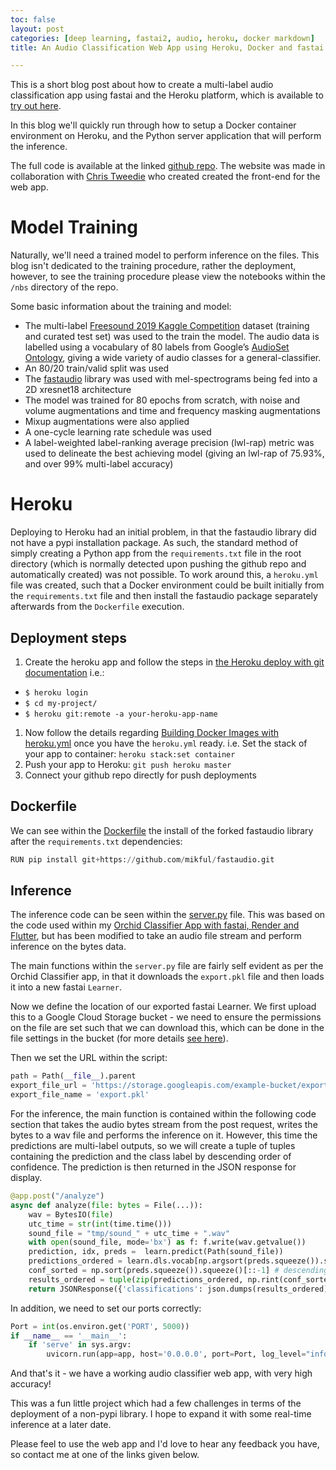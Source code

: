 ```yaml
---
toc: false
layout: post
categories: [deep learning, fastai2, audio, heroku, docker markdown]
title: An Audio Classification Web App using Heroku, Docker and fastai

---
```


This is a short blog post about how to create a multi-label audio classification app using fastai and the Heroku platform, which is available to [try out here](https://audio-recorder-ctmf.herokuapp.com/).

In this blog we'll quickly run through how to setup a Docker container environment on Heroku, and the Python server application that will perform the inference.

The full code is available at the linked [github repo](https://github.com/mikful/audio-app-mf-ct-heroku). The website was made in collaboration with [Chris Tweedie](https://github.com/cltweedie) who created created the front-end for the web app.

# Model Training

Naturally, we'll need a trained model to perform inference on the files. This blog isn't dedicated to the training procedure, rather the deployment, however, to see the training procedure please view the notebooks within the `/nbs` directory of the repo. 

Some basic information about the training and model:

* The multi-label [Freesound 2019 Kaggle Competition](https://www.kaggle.com/c/freesound-audio-tagging-2019) dataset (training and curated test set) was used to the train the model. The audio data is labelled using a vocabulary of 80 labels from Google’s [AudioSet Ontology](https://research.google.com/audioset////////ontology/index.html), giving a wide variety of audio classes for a general-classifier.
* An 80/20 train/valid split was used
* The [fastaudio](https://fastaudio.github.io/) library was used with mel-spectrograms being fed into a 2D xresnet18 architecture
* The model was trained for 80 epochs from scratch, with noise and volume augmentations and time and frequency masking augmentations
* Mixup augmentations were also applied
* A one-cycle learning rate schedule was used
* A label-weighted label-ranking average precision (lwl-rap) metric was used to delineate the best achieving model (giving an lwl-rap of 75.93%, and over 99% multi-label accuracy)

# Heroku

Deploying to Heroku had an initial problem, in that the fastaudio library did not have a pypi installation package. As such, the standard method of simply creating a Python app from the `requirements.txt` file in the root directory (which is normally detected upon pushing the github repo and automatically created) was not possible. To work around this, a `heroku.yml` file was created, such that a Docker environment could be built initially from the `requirements.txt` file and then install the fastaudio package separately afterwards from the `Dockerfile` execution.

## Deployment steps

1. Create the heroku app and follow the steps in [the Heroku deploy with git documentation](https://devcenter.heroku.com/categories/deploying-with-git) i.e.:

- `$ heroku login`
- `$ cd my-project/`
- `$ heroku git:remote -a your-heroku-app-name`

1. Now follow the details regarding [Building Docker Images with heroku.yml](https://devcenter.heroku.com/articles/build-docker-images-heroku-yml#getting-started) once you have the `heroku.yml` ready. i.e. Set the stack of your app to container: `heroku stack:set container`
2. Push your app to Heroku: `git push heroku master`
3. Connect your github repo directly for push deployments

## Dockerfile

We can see within the [Dockerfile](https://github.com/mikful/audio-app-mf-ct-heroku/blob/master/Dockerfile) the install of the forked fastaudio library after the `requirements.txt` dependencies:

```python
RUN pip install git+https://github.com/mikful/fastaudio.git
```

## Inference

The inference code can be seen within the [server.py](https://github.com/mikful/audio-app-mf-ct-heroku/blob/master/app/server.py) file. This was based on the code used within my [Orchid Classifier App with fastai, Render and Flutter](https://mikful.github.io/blog/fastai/jupyter/render/flutter/2020/09/16/orchid-classifier-fastai-render-flutter-2.html), but has been modified to take an audio file stream and perform inference on the bytes data.

The main functions within the `server.py` file are fairly self evident as per the Orchid Classifier app, in that it downloads the `export.pkl` file and then loads it into a new fastai `Learner`.

Now we define the location of our exported fastai Learner. We first upload this to a Google Cloud Storage bucket - we need to ensure the permissions on the file are set such that we can download this, which can be done in the file settings in the bucket (for more details [see here](https://cloud.google.com/storage/docs/access-control/making-data-public)).

Then we set the URL within the script:

```python
path = Path(__file__).parent
export_file_url = 'https://storage.googleapis.com/example-bucket/export.pkl' # google cloud bucket / file url
export_file_name = 'export.pkl'
```

For the inference, the main function is contained within the following code section that takes the audio bytes stream from the post request, writes the bytes to a wav file and performs the inference on it. However, this time the predictions are multi-label outputs, so we will create a tuple of tuples containing the prediction and the class label by descending order of confidence.  The prediction is then returned in the JSON response for display.

```python
@app.post("/analyze")
async def analyze(file: bytes = File(...)):
    wav = BytesIO(file)
    utc_time = str(int(time.time()))
    sound_file = "tmp/sound_" + utc_time + ".wav"
    with open(sound_file, mode='bx') as f: f.write(wav.getvalue())
    prediction, idx, preds =  learn.predict(Path(sound_file))
    predictions_ordered = learn.dls.vocab[np.argsort(preds.squeeze()).squeeze()][::-1] # descending order
    conf_sorted = np.sort(preds.squeeze()).squeeze()[::-1] # descending order
    results_ordered = tuple(zip(predictions_ordered, np.rint(conf_sorted*100).tolist()))
    return JSONResponse({'classifications': json.dumps(results_ordered)})
```

In addition, we need to set our ports correctly:

```python
Port = int(os.environ.get('PORT', 5000))
if __name__ == '__main__':
    if 'serve' in sys.argv:
        uvicorn.run(app=app, host='0.0.0.0', port=Port, log_level="info") #heroku
```

And that's it - we have a working audio classifier web app, with very high accuracy!

This was a fun little project which had a few challenges in terms of the deployment of a non-pypi library. I hope to expand it with some real-time inference at a later date.

Please feel to use the web app and I'd love to hear any feedback you have, so contact me at one of the links given below.